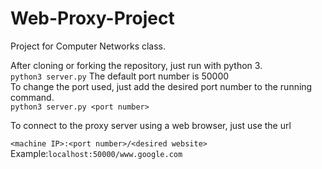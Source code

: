 # Web-Proxy-Project
Project for Computer Networks class. 


After cloning or forking the repository, just run with python 3.  
``python3 server.py``
The default port number is 50000  
To change the port used, just add the desired port number to the running command.  
``python3 server.py <port number>``
  
  
To connect to the proxy server using a web browser, just use the url  

``<machine IP>:<port number>/<desired website>``
Example:``localhost:50000/www.google.com``

